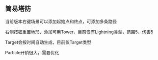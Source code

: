 ## 简易塔防

当前版本右键场景可以添加起始点和终点，可添加多条路径

右侧按钮重置地形、添加可用Tower，目前仅有Lightning类型，范围5，伤害5

Target会按时间自动生成，目前仅Target类型

Particle开销很大，需要优化
